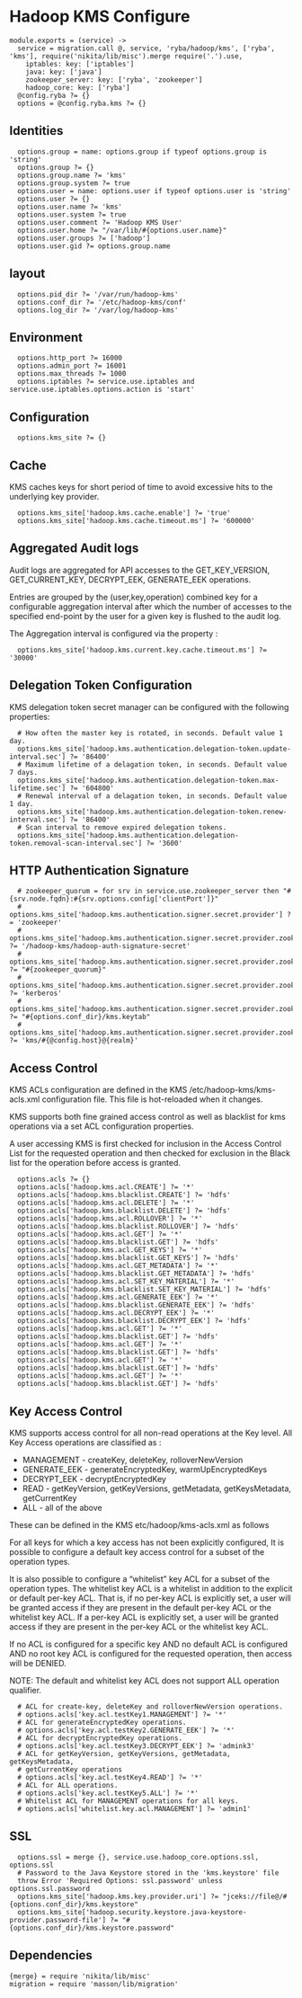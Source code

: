 
# Hadoop KMS Configure

    module.exports = (service) ->
      service = migration.call @, service, 'ryba/hadoop/kms', ['ryba', 'kms'], require('nikita/lib/misc').merge require('.').use,
        iptables: key: ['iptables']
        java: key: ['java']
        zookeeper_server: key: ['ryba', 'zookeeper']
        hadoop_core: key: ['ryba']
      @config.ryba ?= {}
      options = @config.ryba.kms ?= {}

## Identities

      options.group = name: options.group if typeof options.group is 'string'
      options.group ?= {}
      options.group.name ?= 'kms'
      options.group.system ?= true
      options.user = name: options.user if typeof options.user is 'string'
      options.user ?= {}
      options.user.name ?= 'kms'
      options.user.system ?= true
      options.user.comment ?= 'Hadoop KMS User'
      options.user.home ?= "/var/lib/#{options.user.name}"
      options.user.groups ?= ['hadoop']
      options.user.gid ?= options.group.name

## layout

      options.pid_dir ?= '/var/run/hadoop-kms'
      options.conf_dir ?= '/etc/hadoop-kms/conf'
      options.log_dir ?= '/var/log/hadoop-kms'

## Environment

      options.http_port ?= 16000
      options.admin_port ?= 16001
      options.max_threads ?= 1000
      options.iptables ?= service.use.iptables and service.use.iptables.options.action is 'start'

## Configuration

      options.kms_site ?= {}

## Cache

KMS caches keys for short period of time to avoid excessive hits to the
underlying key provider.

      options.kms_site['hadoop.kms.cache.enable'] ?= 'true'
      options.kms_site['hadoop.kms.cache.timeout.ms'] ?= '600000'

## Aggregated Audit logs

Audit logs are aggregated for API accesses to the GET_KEY_VERSION,
GET_CURRENT_KEY, DECRYPT_EEK, GENERATE_EEK operations.

Entries are grouped by the (user,key,operation) combined key for a configurable
aggregation interval after which the number of accesses to the specified
end-point by the user for a given key is flushed to the audit log.

The Aggregation interval is configured via the property :

      options.kms_site['hadoop.kms.current.key.cache.timeout.ms'] ?= '30000'

##  Delegation Token Configuration

KMS delegation token secret manager can be configured with the following properties:

      # How often the master key is rotated, in seconds. Default value 1 day.
      options.kms_site['hadoop.kms.authentication.delegation-token.update-interval.sec'] ?= '86400'
      # Maximum lifetime of a delagation token, in seconds. Default value 7 days.
      options.kms_site['hadoop.kms.authentication.delegation-token.max-lifetime.sec'] ?= '604800'
      # Renewal interval of a delagation token, in seconds. Default value 1 day.
      options.kms_site['hadoop.kms.authentication.delegation-token.renew-interval.sec'] ?= '86400'
      # Scan interval to remove expired delegation tokens.
      options.kms_site['hadoop.kms.authentication.delegation-token.removal-scan-interval.sec'] ?= '3600'

## HTTP Authentication Signature

      # zookeeper_quorum = for srv in service.use.zookeeper_server then "#{srv.node.fqdn}:#{srv.options.config['clientPort']}"
      # options.kms_site['hadoop.kms.authentication.signer.secret.provider'] ?= 'zookeeper'
      # options.kms_site['hadoop.kms.authentication.signer.secret.provider.zookeeper.path'] ?= '/hadoop-kms/hadoop-auth-signature-secret'
      # options.kms_site['hadoop.kms.authentication.signer.secret.provider.zookeeper.connection.string'] ?= "#{zookeeper_quorum}"
      # options.kms_site['hadoop.kms.authentication.signer.secret.provider.zookeeper.auth.type'] ?= 'kerberos'
      # options.kms_site['hadoop.kms.authentication.signer.secret.provider.zookeeper.kerberos.keytab'] ?= "#{options.conf_dir}/kms.keytab"
      # options.kms_site['hadoop.kms.authentication.signer.secret.provider.zookeeper.kerberos.principal'] ?= 'kms/#{@config.host}@{realm}'

## Access Control

KMS ACLs configuration are defined in the KMS /etc/hadoop-kms/kms-acls.xml
configuration file. This file is hot-reloaded when it changes.

KMS supports both fine grained access control as well as blacklist for kms
operations via a set ACL configuration properties.

A user accessing KMS is first checked for inclusion in the Access Control List
for the requested operation and then checked for exclusion in the Black list for
the operation before access is granted.

      options.acls ?= {}
      options.acls['hadoop.kms.acl.CREATE'] ?= '*'
      options.acls['hadoop.kms.blacklist.CREATE'] ?= 'hdfs'
      options.acls['hadoop.kms.acl.DELETE'] ?= '*'
      options.acls['hadoop.kms.blacklist.DELETE'] ?= 'hdfs'
      options.acls['hadoop.kms.acl.ROLLOVER'] ?= '*'
      options.acls['hadoop.kms.blacklist.ROLLOVER'] ?= 'hdfs'
      options.acls['hadoop.kms.acl.GET'] ?= '*'
      options.acls['hadoop.kms.blacklist.GET'] ?= 'hdfs'
      options.acls['hadoop.kms.acl.GET_KEYS'] ?= '*'
      options.acls['hadoop.kms.blacklist.GET_KEYS'] ?= 'hdfs'
      options.acls['hadoop.kms.acl.GET_METADATA'] ?= '*'
      options.acls['hadoop.kms.blacklist.GET_METADATA'] ?= 'hdfs'
      options.acls['hadoop.kms.acl.SET_KEY_MATERIAL'] ?= '*'
      options.acls['hadoop.kms.blacklist.SET_KEY_MATERIAL'] ?= 'hdfs'
      options.acls['hadoop.kms.acl.GENERATE_EEK'] ?= '*'
      options.acls['hadoop.kms.blacklist.GENERATE_EEK'] ?= 'hdfs'
      options.acls['hadoop.kms.acl.DECRYPT_EEK'] ?= '*'
      options.acls['hadoop.kms.blacklist.DECRYPT_EEK'] ?= 'hdfs'
      options.acls['hadoop.kms.acl.GET'] ?= '*'
      options.acls['hadoop.kms.blacklist.GET'] ?= 'hdfs'
      options.acls['hadoop.kms.acl.GET'] ?= '*'
      options.acls['hadoop.kms.blacklist.GET'] ?= 'hdfs'
      options.acls['hadoop.kms.acl.GET'] ?= '*'
      options.acls['hadoop.kms.blacklist.GET'] ?= 'hdfs'
      options.acls['hadoop.kms.acl.GET'] ?= '*'
      options.acls['hadoop.kms.blacklist.GET'] ?= 'hdfs'

## Key Access Control

KMS supports access control for all non-read operations at the Key level. All
Key Access operations are classified as :

*   MANAGEMENT - createKey, deleteKey, rolloverNewVersion
*   GENERATE_EEK - generateEncryptedKey, warmUpEncryptedKeys
*   DECRYPT_EEK - decryptEncryptedKey
*   READ - getKeyVersion, getKeyVersions, getMetadata, getKeysMetadata, getCurrentKey
*   ALL - all of the above

These can be defined in the KMS etc/hadoop/kms-acls.xml as follows

For all keys for which a key access has not been explicitly configured, It is
possible to configure a default key access control for a subset of the operation
types.

It is also possible to configure a “whitelist” key ACL for a subset of the
operation types. The whitelist key ACL is a whitelist in addition to the
explicit or default per-key ACL. That is, if no per-key ACL is explicitly set,
a user will be granted access if they are present in the default per-key ACL or
the whitelist key ACL. If a per-key ACL is explicitly set, a user will be
granted access if they are present in the per-key ACL or the whitelist key ACL.

If no ACL is configured for a specific key AND no default ACL is configured AND
no root key ACL is configured for the requested operation, then access will be
DENIED.

NOTE: The default and whitelist key ACL does not support ALL operation qualifier.

      # ACL for create-key, deleteKey and rolloverNewVersion operations.
      # options.acls['key.acl.testKey1.MANAGEMENT'] ?= '*'
      # ACL for generateEncryptedKey operations.
      # options.acls['key.acl.testKey2.GENERATE_EEK'] ?= '*'
      # ACL for decryptEncryptedKey operations.
      # options.acls['key.acl.testKey3.DECRYPT_EEK'] ?= 'admink3'
      # ACL for getKeyVersion, getKeyVersions, getMetadata, getKeysMetadata,
      # getCurrentKey operations
      # options.acls['key.acl.testKey4.READ'] ?= '*'
      # ACL for ALL operations.
      # options.acls['key.acl.testKey5.ALL'] ?= '*'
      # Whitelist ACL for MANAGEMENT operations for all keys.
      # options.acls['whitelist.key.acl.MANAGEMENT'] ?= 'admin1'

## SSL

      options.ssl = merge {}, service.use.hadoop_core.options.ssl, options.ssl
      # Password to the Java Keystore stored in the 'kms.keystore' file
      throw Error 'Required Options: ssl.password' unless options.ssl.password
      options.kms_site['hadoop.kms.key.provider.uri'] ?= "jceks://file@/#{options.conf_dir}/kms.keystore"
      options.kms_site['hadoop.security.keystore.java-keystore-provider.password-file'] ?= "#{options.conf_dir}/kms.keystore.password"

## Dependencies

    {merge} = require 'nikita/lib/misc'
    migration = require 'masson/lib/migration'
